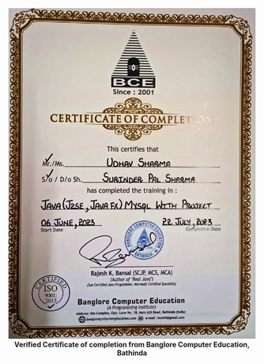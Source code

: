 <center><img src="./assets/Certficate.webp" width="500">
<center><b>Verified Certificate of completion from Banglore Computer Education, Bathinda</b>
